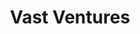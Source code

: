 ---
layout: firm_page
title: "Vast Ventures"
id: "vastvc.com"
permalink: "/vastventuresvastvc.com/"
website: "https://www.vastvc.com"
offices: "New York (United States)"
investment_stages: "Seed, Series A, Series B"
portfolio_companies: "ANIQ, Bark, ClassPass, Eight Sleep, Elite Daily, Fotolog, Higher Ground Education, Meetup, Siftery, StyleSeat, Alexi, ASAPP, Astro Digital, Black Crow, Chameleon, Clicoh, Clipboard, Conductor, Cyrus, Emergence Software, FirstFuel, Gobbler, Guidebook, Klout, Moat, Modria, OpenX, Quigo, SafeGraph, Simply Measured, Troops.ai, Truora, Yieldmo, Castor, Coinbase, Houm, Mighty, Nomad, Ophelos, Pagaloop, Ripple, StreetEasy, Tala, Tapi, Diamond Foundry, Ginkgo Bioworks, Lygos, Accomplish Health, Candor Health, Chromatic, Clover Health, Commons Clinic, ConcertoCare, DocGo, Fabric, Fathom, Flychain, Juno Medical, Little Otter, Marble, PatchRx, Phosphorus, Recombine, Scope Security, SiteRx, Source, Tandem, Zocdoc, Foodology, Gobble, Ritual, Super Coffee, Sweetgreen, Verb Energy"
portfolio_link: "https://www.vastvc.com/portfolio/"
investment_markets: "AI & Cloud Software, Fintech, Healthcare, Food"
founded_year: "2003"
description: "Vast Ventures is a manifesto-driven venture fund investing in disruptive companies with a global impact. Their goal is to improve worldwide health and happiness, promote resource sustainability, increase human potential and productivity, and increase knowledge, empathy, and connectedness while disrupting resistant industries."
linkedin: "https://www.linkedin.com/company/vast-ventures"
twitter: ""
instagram: ""
team_page: "https://www.vastvc.com/team/"
investor_type: "Venture Capital"
crunchbase: "https://www.crunchbase.com/organization/vast-ventures"
pitchbook: ""

# SEO Optimization
meta_title: "Vast Ventures - VC Firm - projectstartups.com"
meta_description: "Vast Ventures, Vast Ventures is a manifesto-driven venture fund investing in disruptive companies with a global impact. Their goal is to improve worldwide health and..."
meta_keywords: "Vast Ventures, AI & Cloud Software, Fintech, Healthcare, Food, VC firm, venture capital, startup investor, projectstartups.com"
canonical_url: "https://vc.projectstartups.com/vastventuresvastvc.com/"
---